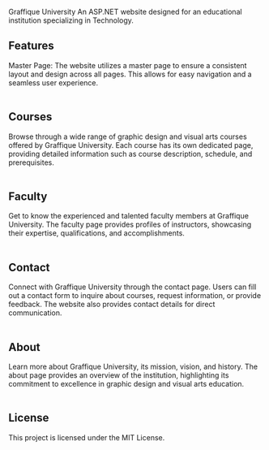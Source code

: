 Graffique University
An ASP.NET website designed for an educational institution specializing in Technology.

## Features
Master Page: The website utilizes a master page to ensure a consistent layout and design across all pages. This allows for easy navigation and a seamless user experience.<br><br>

## Courses 
Browse through a wide range of graphic design and visual arts courses offered by Graffique University. Each course has its own dedicated page, providing detailed information such as course description, schedule, and prerequisites.<br><br>

## Faculty 
Get to know the experienced and talented faculty members at Graffique University. The faculty page provides profiles of instructors, showcasing their expertise, qualifications, and accomplishments.<br><br>

## Contact 
Connect with Graffique University through the contact page. Users can fill out a contact form to inquire about courses, request information, or provide feedback. The website also provides contact details for direct communication.<br><br>

## About
Learn more about Graffique University, its mission, vision, and history. The about page provides an overview of the institution, highlighting its commitment to excellence in graphic design and visual arts education.<br><br>

## License
This project is licensed under the MIT License. 
